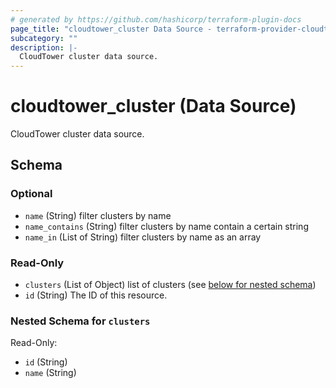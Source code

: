 ```yaml
---
# generated by https://github.com/hashicorp/terraform-plugin-docs
page_title: "cloudtower_cluster Data Source - terraform-provider-cloudtower"
subcategory: ""
description: |-
  CloudTower cluster data source.
---
```


# cloudtower_cluster (Data Source)

CloudTower cluster data source.



<!-- schema generated by tfplugindocs -->
## Schema

### Optional

- `name` (String) filter clusters by name
- `name_contains` (String) filter clusters by name contain a certain string
- `name_in` (List of String) filter clusters by name as an array

### Read-Only

- `clusters` (List of Object) list of clusters (see [below for nested schema](#nestedatt--clusters))
- `id` (String) The ID of this resource.

<a id="nestedatt--clusters"></a>
### Nested Schema for `clusters`

Read-Only:

- `id` (String)
- `name` (String)
